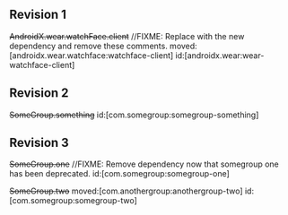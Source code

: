 ## Revision 1

~~AndroidX.wear.watchFace.client~~
//FIXME: Replace with the new dependency and remove these comments.
moved:[androidx.wear.watchface:watchface-client]
id:[androidx.wear:wear-watchface-client]

## Revision 2

~~SomeGroup.something~~
id:[com.somegroup:somegroup-something]

## Revision 3

~~SomeGroup.one~~
//FIXME: Remove dependency now that somegroup one has been deprecated.
id:[com.somegroup:somegroup-one]

~~SomeGroup.two~~
moved:[com.anothergroup:anothergroup-two]
id:[com.somegroup:somegroup-two]
